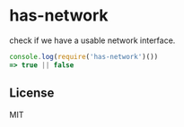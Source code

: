 # has-network

check if we have a usable network interface.

``` js
console.log(require('has-network')())
=> true || false
```

## License

MIT
